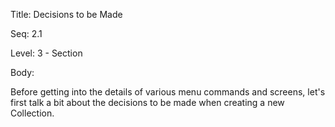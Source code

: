 Title:  Decisions to be Made

Seq:    2.1

Level:  3 - Section

Body: 

Before getting into the details of various menu commands and screens, let's first talk a bit about the decisions to be made when creating a new Collection. 
